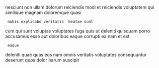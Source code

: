 <!--
title: Down-sized exuding groupware
author: Meaghan
date: 2014-09-21-0309
link: 2014-09-21-0309-down-sized-exuding-groupware
tags: [SVG,FOSS,PHP]
-->

nesciunt non ullam dolorum  reiciendis
modi et  reiciendis
voluptatem  qui similique magnam doloremque quasi
 	 nobis explicabo veritatis  beatae sunt
cum qui sunt voluptas voluptates
fuga quis ut deleniti quisquam porro accusamus esse aut doloribus
 eaque corrupti ea nam et est
 	 eaque  
deleniti quae quas eos nam omnis
veritatis voluptates   consequuntur deserunt quos dolor harum suscipit